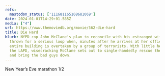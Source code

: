 ```yaml
---
refs:
  mastodon_status: ['111681165168681069']
date: 2024-01-01T14:29:01.585Z
media: ["4"]
url: https://www.themoviedb.org/movie/562-die-hard
title: Die Hard
blurb: NYPD cop John McClane's plan to reconcile with his estranged wife is
  thrown for a serious loop when, minutes after he arrives at her office, the
  entire building is overtaken by a group of terrorists. With little help from
  the LAPD, wisecracking McClane sets out to single-handedly rescue the hostages
  and bring the bad guys down.
---
```


<p>New Year’s Eve marathon 1/2 </p>
